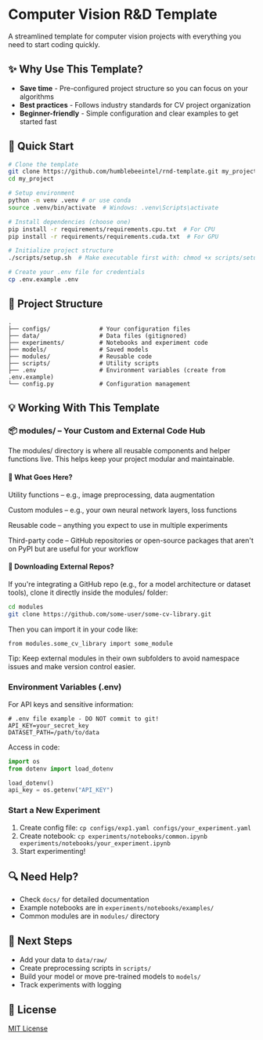 # Computer Vision R&D Template

A streamlined template for computer vision projects with everything you need to start coding quickly.

## ✨ Why Use This Template?

- **Save time** - Pre-configured project structure so you can focus on your algorithms
- **Best practices** - Follows industry standards for CV project organization
- **Beginner-friendly** - Simple configuration and clear examples to get started fast

## 🚀 Quick Start

```bash
# Clone the template
git clone https://github.com/humblebeeintel/rnd-template.git my_project
cd my_project

# Setup environment
python -m venv .venv # or use conda 
source .venv/bin/activate  # Windows: .venv\Scripts\activate

# Install dependencies (choose one)
pip install -r requirements/requirements.cpu.txt  # For CPU
pip install -r requirements/requirements.cuda.txt  # For GPU

# Initialize project structure
./scripts/setup.sh  # Make executable first with: chmod +x scripts/setup.sh

# Create your .env file for credentials
cp .env.example .env
```

## 📂 Project Structure

```
.
├── configs/              # Your configuration files
├── data/                 # Data files (gitignored)
├── experiments/          # Notebooks and experiment code
├── models/               # Saved models
├── modules/              # Reusable code
├── scripts/              # Utility scripts
├── .env                  # Environment variables (create from .env.example)
└── config.py             # Configuration management
```

## 💡 Working With This Template


### 📦 modules/ – Your Custom and External Code Hub

The modules/ directory is where all reusable components and helper functions live. This helps keep your project modular and maintainable.

#### 🧱 What Goes Here?

Utility functions – e.g., image preprocessing, data augmentation

Custom modules – e.g., your own neural network layers, loss functions

Reusable code – anything you expect to use in multiple experiments

Third-party code – GitHub repositories or open-source packages that aren't on PyPI but are useful for your workflow

#### 📅 Downloading External Repos?

If you're integrating a GitHub repo (e.g., for a model architecture or dataset tools), clone it directly inside the modules/ folder:

```bash
cd modules
git clone https://github.com/some-user/some-cv-library.git
```

Then you can import it in your code like:

```bash
from modules.some_cv_library import some_module
```
Tip: Keep external modules in their own subfolders to avoid namespace issues and make version control easier.

### Environment Variables (.env)

For API keys and sensitive information:

```
# .env file example - DO NOT commit to git!
API_KEY=your_secret_key
DATASET_PATH=/path/to/data
```

Access in code:
```python
import os
from dotenv import load_dotenv

load_dotenv()
api_key = os.getenv("API_KEY")
```

### Start a New Experiment

1. Create config file: `cp configs/exp1.yaml configs/your_experiment.yaml`
2. Create notebook: `cp experiments/notebooks/common.ipynb experiments/notebooks/your_experiment.ipynb`
3. Start experimenting!

## 🔍 Need Help?

- Check `docs/` for detailed documentation
- Example notebooks are in `experiments/notebooks/examples/`
- Common modules are in `modules/` directory

## 📝 Next Steps

- Add your data to `data/raw/`
- Create preprocessing scripts in `scripts/`
- Build your model or move pre-trained models to `models/` 
- Track experiments with logging

## 📄 License

[MIT License](LICENSE)